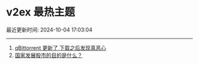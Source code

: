 # v2ex 最热主题

最近更新时间: 2024-10-04 17:03:04

--- 
1. [qBittorrent 更新了 下载之后发现真恶心](https://www.v2ex.com/t/1077632) 
2. [国家发展股市的目的是什么？](https://www.v2ex.com/t/1077635) 
